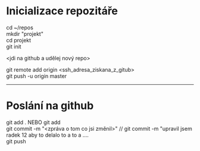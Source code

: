# Inicializace repozitáře

cd ~/repos  
mkdir "projekt"  
cd projekt  
git init  

<jdi na github a udělej nový repo>  
<zkopiruj ssh adresu>  

git remote add origin <ssh_adresa_ziskana_z_gitub>  
git push -u origin master  

-----
# Poslání na github
git add . NEBO git add <casta k projektu>  
git commit -m "<zpráva o tom co jsi změnil>" // git commit -m "upravil jsem radek 12 aby to delalo to a to a ....    
git push  
